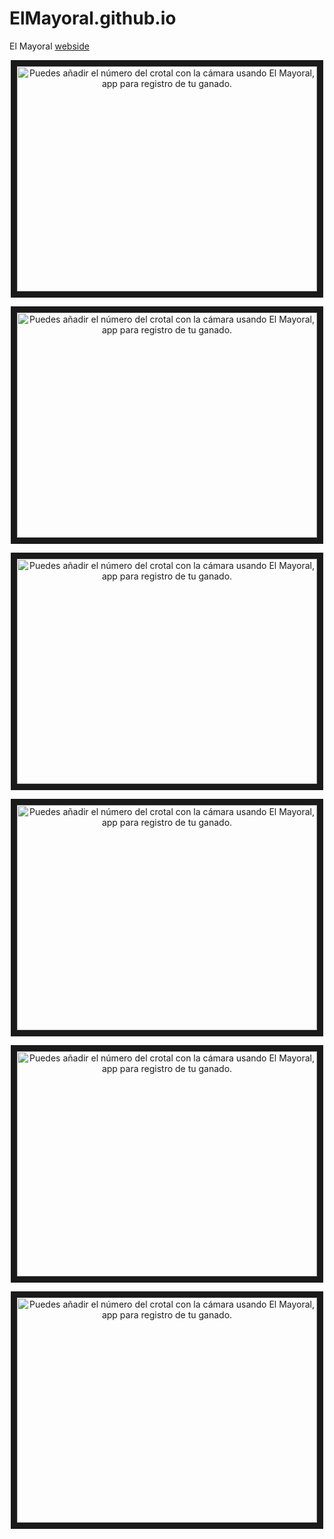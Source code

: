# ElMayoral.github.io

El Mayoral [webside](https://elmayoral.github.io/)
<p align="center">
  <a href="http://www.youtube.com/watch?feature=player_embedded&v=QG0hTBB_YyY
" target="_blank"><img src="http://img.youtube.com/vi/QG0hTBB_YyY/0.jpg" 
alt="Puedes añadir el número del crotal con la cámara usando El Mayoral, app para registro de tu ganado." width="480" height="360" border="10" />
  </a>
</p>
<p align="center">
  <a href="http://www.youtube.com/watch?feature=player_embedded&v=Dg_0QZyHoZE
" target="_blank"><img src="http://img.youtube.com/vi/1sYBHtZIbVE/0.jpg" 
alt="Puedes añadir el número del crotal con la cámara usando El Mayoral, app para registro de tu ganado." width="480" height="360" border="10" />
  </a>
</p>
<p align="center">
  <a href="http://www.youtube.com/watch?feature=player_embedded&v=IABbEd-QUAo
" target="_blank"><img src="http://img.youtube.com/vi/IABbEd-QUAo/0.jpg" 
alt="Puedes añadir el número del crotal con la cámara usando El Mayoral, app para registro de tu ganado." width="480" height="360" border="10" />
  </a>
</p>
<p align="center">
  <a href="http://www.youtube.com/watch?feature=player_embedded&v=1sYBHtZIbVE
" target="_blank"><img src="http://img.youtube.com/vi/1sYBHtZIbVE/0.jpg" 
alt="Puedes añadir el número del crotal con la cámara usando El Mayoral, app para registro de tu ganado." width="480" height="360" border="10" />
  </a>
</p>

<p align="center">
  <a href="http://www.youtube.com/watch?feature=player_embedded&v=RAkdd17-tsw
" target="_blank"><img src="http://img.youtube.com/vi/Dg_0QZyHoZE/0.jpg" 
alt="Puedes añadir el número del crotal con la cámara usando El Mayoral, app para registro de tu ganado." width="480" height="360" border="10" />
  </a>
</p>

<p align="center">
  <a href="https://www.youtube.com/watch?v=RAkdd17-tsw&t=1s
" target="_blank"><img src="http://img.youtube.com/vi/RAkdd17-tsw&t=1s/0.jpg" 
alt="Puedes añadir el número del crotal con la cámara usando El Mayoral, app para registro de tu ganado." width="480" height="360" border="10" />
  </a>
</p>
